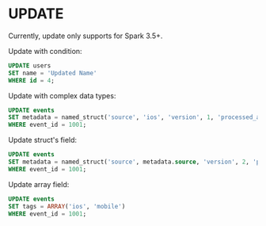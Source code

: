 # UPDATE

Currently, update only supports for Spark 3.5+.

Update with condition:

```sql
UPDATE users 
SET name = 'Updated Name' 
WHERE id = 4;
```

Update with complex data types:

```sql
UPDATE events 
SET metadata = named_struct('source', 'ios', 'version', 1, 'processed_at', timestamp'2024-01-15 13:00:00') 
WHERE event_id = 1001;
```

Update struct's field:

```sql
UPDATE events 
SET metadata = named_struct('source', metadata.source, 'version', 2, 'processed_at', timestamp'2024-01-15 13:00:00') 
WHERE event_id = 1001;
```

Update array field:

```sql
UPDATE events
SET tags = ARRAY('ios', 'mobile')
WHERE event_id = 1001;
```

